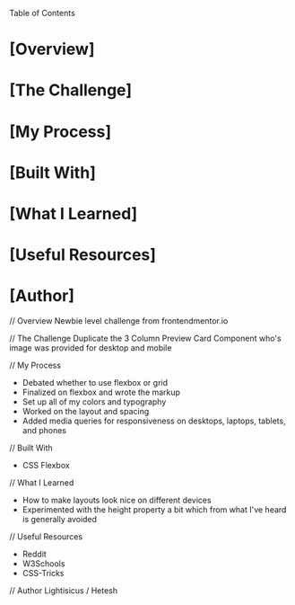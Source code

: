 
Table of Contents

# [Overview]
# [The Challenge]
# [My Process]
# [Built With]
# [What I Learned]
# [Useful Resources]
# [Author]

// Overview
Newbie level challenge from frontendmentor.io

// The Challenge
Duplicate the 3 Column Preview Card Component who's image was provided for desktop and mobile

// My Process
- Debated whether to use flexbox or grid
- Finalized on flexbox and wrote the markup
- Set up all of my colors and typography 
- Worked on the layout and spacing
- Added media queries for responsiveness on desktops, laptops, tablets, and phones

// Built With
- CSS Flexbox

// What I Learned
- How to make layouts look nice on different devices
- Experimented with the height property a bit which from what I've heard is generally avoided

// Useful Resources
- Reddit
- W3Schools
- CSS-Tricks

// Author
Lightisicus / Hetesh